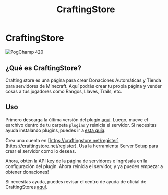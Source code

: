 ﻿---
id: craftingstore
title: CraftingStore
hide_title: true
hide_table_of_contents: false
sidebar_label: CraftingStore
description: ¡Cómo usar Donaciones en tu servidor!
keywords:
  - CraftingStore
  - Donaciones
  - Plugins
  - BloomVPS
  - Minecraft
  - Español
image: https://bloomvps.com/assets/images/logo.png
---

# **CraftingStore**
![PogChamp 420](https://craftingstore.net/assets/img/logo/dark.png)

## ¿Qué es CraftingStore?
Crafting store es una página para crear Donaciones Automáticas y Tienda para servidores de Minecraft. Aquí podrás crear tu propia página y vender cosas a tus jugadores como Rangos, Llaves, Trails, etc.

## Uso
Primero descarga la última versión del plugin [aquí](https://www.spigotmc.org/resources/craftingstore-net-free-minecraft-donation-system-1-16-compatible.31331/). Luego, mueve el earchivo dentro de tu carpeta `plugins` y reinicia el servidor. Si necesitas ayuda instalando plugins, puedes ir a [esta guía](https://docs.bloom.host/languages/spanish/basico/instalar-plugins/).

Crea una cuenta en [https://craftingstore.net/register](https://craftingstore.net/register). Usa la herramienta Server Setup para crear el servidor como lo deseas.

Ahora, obtén la API key de la página de servidores e ingrésala en la configuración del plugin. Ahora reinicia el servidor, y ya puedes empezar a obtener donaciones!

Si necesitas ayuda, puedes revisar el centro de ayuda de oficial de CraftingStores [aquí](https://help.craftingstore.net/).
